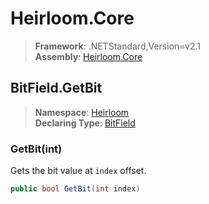 # Heirloom.Core

> **Framework**: .NETStandard,Version=v2.1  
> **Assembly**: [Heirloom.Core][0]  

## BitField.GetBit

> **Namespace**: [Heirloom][0]  
> **Declaring Type**: [BitField][1]  

### GetBit(int)

Gets the bit value at `index` offset.

```cs
public bool GetBit(int index)
```

[0]: ../../../Heirloom.Core.md
[1]: ../BitField.md
